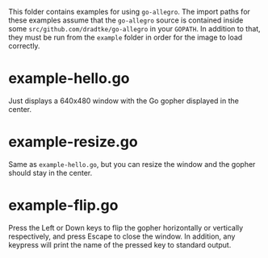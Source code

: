This folder contains examples for using `go-allegro`. The import paths for these examples assume that the `go-allegro` source is contained inside some `src/github.com/dradtke/go-allegro` in your `GOPATH`. In addition to that, they must be run from the `example` folder in order for the image to load correctly.

example-hello.go
================

Just displays a 640x480 window with the Go gopher displayed in the center.

example-resize.go
=================

Same as `example-hello.go`, but you can resize the window and the gopher should stay in the center.

example-flip.go
===============

Press the Left or Down keys to flip the gopher horizontally or vertically respectively, and press Escape to close the window. In addition, any keypress will print the name of the pressed key to standard output.
